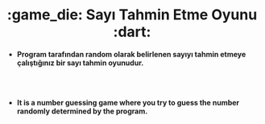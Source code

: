 



<h1 align = "center"> :game_die: Sayı Tahmin Etme Oyunu :dart: </h1>




- **Program tarafından random olarak belirlenen sayıyı tahmin etmeye çalıştığınız bir sayı tahmin oyunudur.**

<br> </br>

- **It is a number guessing game where you try to guess the number randomly determined by the program.**






